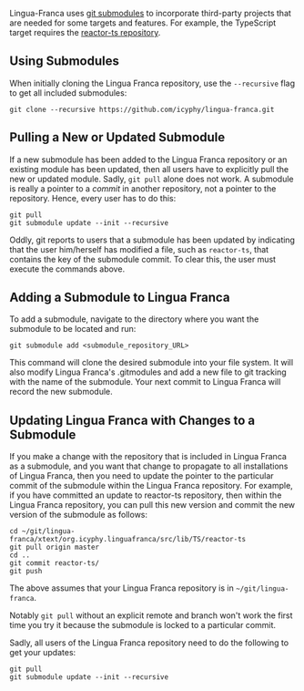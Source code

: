 Lingua-Franca uses [git submodules](https://git-scm.com/book/en/v2/Git-Tools-Submodules) to incorporate third-party projects that are needed for some targets and features. For example, the TypeScript target requires the  [reactor-ts repository](https://github.com/icyphy/reactor-ts).

## Using Submodules

When initially cloning the Lingua Franca repository, use the `--recursive` flag to get all included submodules:
```
git clone --recursive https://github.com/icyphy/lingua-franca.git
```

## Pulling a New or Updated Submodule

If a new submodule has been added to the Lingua Franca repository or an existing module has been updated, then all users have to explicitly pull the new or updated module. Sadly, `git pull` alone does not work. A submodule is really a pointer to a *commit* in another repository, not a pointer to the repository. Hence, every user has to do this:

```
git pull
git submodule update --init --recursive
```

Oddly, git reports to users that a submodule has been updated by indicating that the user him/herself has modified a file, such as `reactor-ts`, that contains the key of the submodule commit. To clear this, the user must execute the commands above.

## Adding a Submodule to Lingua Franca

To add a submodule, navigate to the directory where you want the submodule to be located and run:

```
git submodule add <submodule_repository_URL>
```

This command will clone the desired submodule into your file system. It will also modify Lingua Franca's .gitmodules and add a new file to git tracking with the name of the submodule. Your next commit to Lingua Franca will record the new submodule.

## Updating Lingua Franca with Changes to a Submodule

If you make a change with the repository that is included in Lingua Franca as a submodule, and you want that change to propagate to all installations of Lingua Franca, then you need to update the pointer to the particular commit of the submodule within the Lingua Franca repository.  For example, if you have committed an update to reactor-ts repository, then within the Lingua Franca repository, you can pull this new version and commit the new version of the submodule as follows:

```
cd ~/git/lingua-franca/xtext/org.icyphy.linguafranca/src/lib/TS/reactor-ts
git pull origin master
cd ..
git commit reactor-ts/
git push
```

The above assumes that your Lingua Franca repository is in `~/git/lingua-franca`.

Notably `git pull` without an explicit remote and branch won't work the first time you try it because the submodule is locked to a particular commit.

Sadly, all users of the Lingua Franca repository need to do the following to get your updates:

```
git pull
git submodule update --init --recursive
```